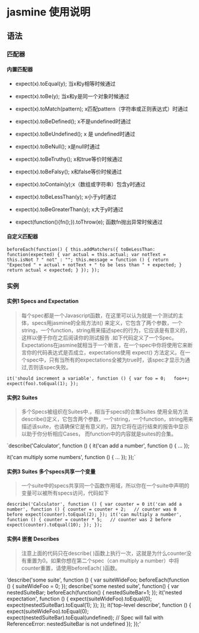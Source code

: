 # jasmine 使用说明

## 语法

### 匹配器

#### 内置匹配器

- expect(x).toEqual(y); 当x和y相等时候通过

- expect(x).toBe(y); 当x和y是同一个对象时候通过

- expect(x).toMatch(pattern); x匹配pattern（字符串或正则表达式）时通过

- expect(x).toBeDefined(); x不是undefined时通过

- expect(x).toBeUndefined(); x 是 undefined时通过

- expect(x).toBeNull(); x是null时通过

- expect(x).toBeTruthy(); x和true等价时候通过

- expect(x).toBeFalsy(); x和false等价时候通过

- expect(x).toContain(y);x（数组或字符串）包含y时通过

- expect(x).toBeLessThan(y); x小于y时通过

- expect(x).toBeGreaterThan(y); x大于y时通过

- expect(function(){fn();}).toThrow(e); 函数fn抛出异常时候通过

#### 自定义匹配器

`beforeEach(function() {
	this.addMatchers({
		toBeLessThan: function(expected) {
			var actual = this.actual;
			var notText = this.isNot ? " not" : "";
			this.message = function () {
				return "Expected " + actual + notText + " to be less than " + expected;
			}
			return actual < expected;
		}
	});
});`


### 实例

#### 实例1 Specs and Expectation
>每个spec都是一个Javascript函数，在这里可以认为就是一个测试的主体，specs用jasmine的全局方法it() 来定义，它包含了两个参数，一个string，一个function，string用来描述spec的行为，它应该是有意义的，这样以便于你在之后阅读你的测试报告 .如下代码定义了一个Spec。
>Expectations在jasmine就相当于一个断言，在一个spec中你将使用它来断言你的代码表达式是否成立，expectations使用 expect() 方法定义。在一个spec中，只有当所有的expectations全被为true时，该spec才显示为通过,否则该spec失败。


`it('should increment a variable', function () {
   var foo = 0;  
   foo++; 
   expect(foo).toEqual(1);
});`


#### 实例2 Suites
>多个Specs被组织在Suites中.，相当于specs的合集Suites 使用全局方法describe()定义，它包含两个参数，一个string，一个function，string用来描述该suite，也请确保它是有意义的，因为它将在运行结束的报告中显示以助于你分析相应Cases， 而function中的内容就是suites的合集。


`describe('Calculator', function () {
  it('can add a number', function () {
  	...
  });
  
  it('can multiply some numbers', function () {
  	...
  });
});`

#### 实例3 Suites 多个specs共享一个变量
>一个suite中的specs共享同一个函数作用域，所以你在一个suite中声明的变量可以被所有specs访问，代码如下


`describe('Calculator', function () {
	var counter = 0
	it('can add a number', function () {
		counter = counter + 2;   // counter was 0 before
		expect(counter).toEqual(2);
	});
	it('can multiply a number', function () {
		counter = counter * 5;   // counter was 2 before
		expect(counter).toEqual(10);
	});
});`

#### 实例4 嵌套 Describes
>注意上面的代码只在describe( )函数上执行一次，这就是为什么counter没有重置为0。如果你想在第二个spec（can multiply a number）中将counter重置，请使用beforeEach( )函数。

‘describe('some suite', function () {
	var suiteWideFoo;
	beforeEach(function () {
		suiteWideFoo = 0;
	});
	describe('some nested suite', function() {
		var nestedSuiteBar;
		beforeEach(function() {
			nestedSuiteBar=1;
		});
		it('nested expectation', function () {
			expect(suiteWideFoo).toEqual(0);
			expect(nestedSuiteBar).toEqual(1);
		});
	});
	it('top-level describe', function () {
		expect(suiteWideFoo).toEqual(0);
		expect(nestedSuiteBar).toEqual(undefined); // Spec will fail with ReferenceError: nestedSuiteBar is not undefined
	});
});’